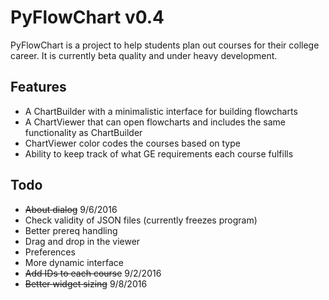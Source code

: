 # PyFlowChart v0.4

PyFlowChart is a project to help students plan out courses 
for their college career. It is currently beta quality 
and under heavy development.

## Features
- A ChartBuilder with a minimalistic interface for building flowcharts
- A ChartViewer that can open flowcharts and includes the same 
  functionality as ChartBuilder
- ChartViewer color codes the courses based on type
- Ability to keep track of what GE requirements each course fulfills

## Todo
- ~~About dialog~~ 9/6/2016
- Check validity of JSON files (currently freezes program)
- Better prereq handling
- Drag and drop in the viewer
- Preferences 
- More dynamic interface
- ~~Add IDs to each course~~ 9/2/2016
- ~~Better widget sizing~~ 9/8/2016

